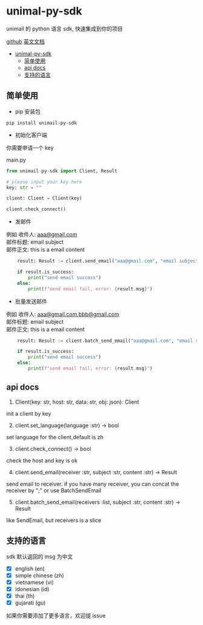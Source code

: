 # unimal-py-sdk

unimail 的 python 语言 sdk, 快速集成到你的项目

[github](https://github.com/i-curve/unimail-py-sdk) [英文文档](README.md)

<!-- @import "[TOC]" {cmd="toc" depthFrom=1 depthTo=6 orderedList=false} -->

<!-- code_chunk_output -->

- [unimal-py-sdk](#unimal-py-sdk)
  - [简单使用](#简单使用)
  - [api docs](#api-docs)
  - [支持的语言](#支持的语言)

<!-- /code_chunk_output -->

## 简单使用

- pip 安装包

```shell
pip install unimail-py-sdk
```

- 初始化客户端

你需要申请一个 key

main.py

```python
from unimail-py-sdk import Client, Result

# please input your key here
key: str = ""

client: Client = Client(key)

client.check_connect()
```

- 发邮件

例如
收件人: aaa@gmail.com  
邮件标题: email subject  
邮件正文: this is a email content

```python
    result: Result := client.send_email("aaa@gmail.com", "email subject", "this is a email content")

    if result.is_success:
        print("send email success")
    else:
        print(f"send email fail, error: {result.msg}")
```

- 批量发送邮件

例如
收件人: aaa@gmail.com,bbb@gmail.com  
邮件标题: email subject  
邮件正文: this is a email content

```python
    result: Result := client.batch_send_email("aaa@gmail.com", "email subject", "this is a email content")

    if result.is_success:
        print("send email success")
    else:
        print(f"send email fail, error: {result.msg}")
```

## api docs

1. Client(key: str, host: str, data: str, obj: json): Client

init a client by key

2. client.set_language(language :str) -> bool

set language for the client,default is zh

3. client.check_connect() -> bool

check the host and key is ok

4. client.send_email(receiver :str, subject :str, content :str) -> Result

send email to receiver. if you have many receiver, you can concat the receiver by ";" or use BatchSendEmail

5. client.batch_send_email(receivers :list, subject :str, content :str) -> Result

like SendEmail, but receivers is a slice

## 支持的语言

sdk 默认返回的 msg 为中文

- [x] english (en)
- [x] simple chinese (zh)
- [x] vietnamese (vi)
- [x] idonesian (id)
- [x] thai (th)
- [x] gujarati (gu)

如果你需要添加了更多语言，欢迎提 issue
